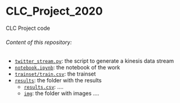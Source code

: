 # CLC_Project_2020
 CLC Project code


###### Content of this repository:

+ [`twitter_stream.py`](https://github.com/ceccaroni1884368/CLC_Project_2020/blob/master/twitter_stream.py): the script to generate a kinesis data stream
+ [`notebook.ipynb`](https://github.com/ceccaroni1884368/CLC_Project_2020/blob/master/notebook.ipynb): the notebook of the work
+ [`trainset/train.csv`](https://github.com/ceccaroni1884368/CLC_Project_2020/blob/master/trainset/train.csv): the trainset
+ [`results`](https://github.com/ceccaroni1884368/CLC_Project_2020/tree/master/results): the folder with the results
  + [`results.csv`](https://github.com/ceccaroni1884368/CLC_Project_2020/blob/master/results/results.csv): ....
  + [`img`](https://github.com/ceccaroni1884368/CLC_Project_2020/tree/master/results/img): the folder with images ....
